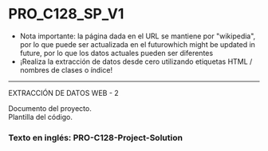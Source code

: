 # PRO_C128_SP_V1

* Nota importante: la página dada en el URL se mantiene por "wikipedia", por lo que puede ser actualizada en el futurowhich might be updated in future, por lo que los datos actuales pueden ser diferentes
* ¡Realiza la extracción de datos desde cero utilizando etiquetas HTML / nombres de clases o índice!
  
- - - - - - - - - - - - 
  
EXTRACCIÓN DE DATOS WEB - 2  
  
Documento del proyecto.  
Plantilla del código.  
  
### Texto en inglés: PRO-C128-Project-Solution

